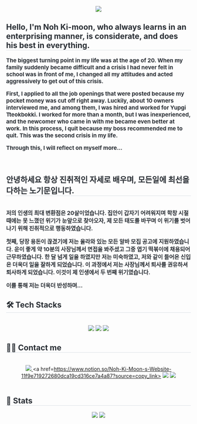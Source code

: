 <div align= "center">
    <img src="https://capsule-render.vercel.app/api?type=waving&color=0:ee70ff,100:486dfe&height=240&text=@kingki_moooon&animation=&fontColor=ffffff&fontSize=60" />
    </div>
    <div style="text-align: left;"> 
    <h2 style="border-bottom: 1px solid #d8dee4; color: #282d33;"> Hello, I'm Noh Ki-moon, who always learns in an enterprising manner, is considerate, and does his best in everything. </h2>  
    <div style="font-weight: 700; font-size: 15px; text-align: left; color: #282d33;"> The biggest turning point in my life was at the age of 20. When my family suddenly became difficult and a crisis I had never felt in school was in front of me, I changed all my attitudes and acted aggressively to get out of this crisis. 

First, I applied to all the job openings that were posted because my pocket money was cut off right away. 
Luckily, about 10 owners interviewed me, and among them, I was hired and worked for Yupgi Tteokbokki.
I worked for more than a month, but I was inexperienced, and the newcomer who came in with me became even better at work. 
In this process, I quit because my boss recommended me to quit. This was the second crisis in my life. 

Through this, I will reflect on myself more... </div>     
    <h2 style="border-bottom: 1px solid #d8dee4; color: #282d33;"> 안녕하세요 항상 진취적인 자세로 배우며, 모든일에 최선을 다하는 노기문입니다. </h2>  
    <div style="font-weight: 700; font-size: 15px; text-align: left; color: #282d33;"> 저의 인생의 최대 변환점은 20살이었습니다. 집안이 갑자기 어려워지며 학창 시절 때에는 못 느꼈던 위기가 눈앞으로 찾아오자, 제 모든 태도를 바꾸며 이 위기를 벗어나기 위해 진취적으로 행동하였습니다. 

첫째, 당장 용돈이 끊겼기에 저는 올라와 있는 모든 알바 모집 공고에 지원하였습니다. 
운이 좋게 약 10분의 사장님께서 면접을 봐주셨고  그중 엽기 떡볶이에 채용되어 근무하였습니다.
한 달 넘게 일을 하였지만 저는 미숙하였고, 저와 같이 들어온 신입은 더욱더 일을 잘하게 되었습니다. 
이 과정에서 저는 사장님께서 퇴사를 권유하셔 퇴사하게 되었습니다. 이것이 제 인생에서 두 번째 위기였습니다. 

이를 통해 저는 더욱더 반성하며...  </div> 
    </div>
    <div style="text-align: left;">
    <h2 style="border-bottom: 1px solid #d8dee4; color: #282d33;"> 🛠️ Tech Stacks </h2> <br> 
    <div  align= "center"> <img src="https://img.shields.io/badge/C-A8B9CC?style=flat-square&logo=C&logoColor=white">
          <img src="https://img.shields.io/badge/C++-00599C?style=flat-square&logo=C%2B%2B&logoColor=white">
          <img src="https://img.shields.io/badge/Python-3776AB?style=flat-square&logo=Python&logoColor=white">
          </div>
    </div>
    <div style="text-align: left;">
    <h2 style="border-bottom: 1px solid #d8dee4; color: #282d33;"> 🧑‍💻 Contact me </h2> <br> 
    <div align= "center"> <a href=https://www.instagram.com/kingki_moooon/> <img src="https://img.shields.io/badge/Instagram-E4405F?style=flat-square&logo=Instagram&logoColor=white&link=https://www.instagram.com/kingki_moooon/"> </a>
         <a href=https://www.notion.so/Noh-Ki-Moon-s-Website-11f9e719272680dca19cd316ce7a4a87?source=copy_link> <img src="https://img.shields.io/badge/Notion-000000?style=flat-square&logo=Notion&logoColor=white&link=https://www.notion.so/Noh-Ki-Moon-s-Website-11f9e719272680dca19cd316ce7a4a87?source=copy_link"> </a>
         <a href=https://blog.naver.com/ngm3315> <img src="https://img.shields.io/badge/Naver-03C75A?style=flat-square&logo=Naver&logoColor=white&link=https://blog.naver.com/ngm3315"> </a>
          </div>  <br> 
    <div align= "center">  </div> 
    </div>
    <div style="text-align: left;"> 
    <h2 style="border-bottom: 1px solid #d8dee4; color: #282d33;"> 🏅 Stats </h2> <div align= "center"> <img src="https://github-readme-stats.vercel.app/api?username=ngm3315&bg_color=180,00000000,00000000&title_color=000000&text_color=000000"
         /> <img src="https://github-readme-stats.vercel.app/api/top-langs/?username=ngm3315&layout=compact&bg_color=180,00000000,00000000&title_color=000000&text_color=000000"
           /> </div> 
    </div>
    
